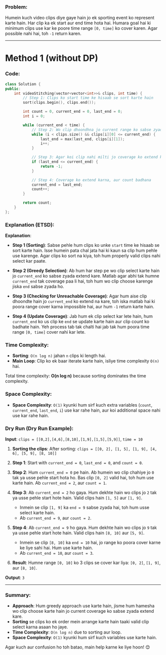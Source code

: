 ### Problem:
Humein kuch video clips diye gaye hain jo ek sporting event ko represent karte hain. Har clip ka ek start aur end time hota hai. Humara goal hai ki minimum clips use kar ke poore time range `[0, time]` ko cover karen. Agar possible nahi hai, toh `-1` return karen.

---

# Method 1 (without DP)
### Code:

```cpp
class Solution {
public:
    int videoStitching(vector<vector<int>>& clips, int time) {
        // Step 1: Clips ko start time ke hisaab se sort karte hain
        sort(clips.begin(), clips.end());

        int count = 0, current_end = 0, last_end = 0;
        int i = 0;

        while (current_end < time) {
            // Step 2: Wo clip dhoondhna jo current range ko sabse zyada extend kare
            while (i < clips.size() && clips[i][0] <= current_end) {
                last_end = max(last_end, clips[i][1]);
                i++;
            }

            // Step 3: Agar koi clip nahi milti jo coverage ko extend kare, return -1
            if (last_end <= current_end) {
                return -1;
            }

            // Step 4: Coverage ko extend karna, aur count badhana
            current_end = last_end;
            count++;
        }

        return count;
    }
};
```

### Explanation (ETSD):

**Explanation**:
- **Step 1 (Sorting)**: Sabse pehle hum clips ko unke `start` time ke hisaab se sort karte hain. Isse humein pata chal jata hai ki kaun sa clip hum pehle use karenge. Agar clips ko sort na kiya, toh hum properly valid clips nahi select kar paate.
  
- **Step 2 (Greedy Selection)**: Ab hum har step pe wo clip select karte hain jo `current_end` ko sabse zyada extend kare. Matlab agar abhi tak humne `current_end` tak coverage paa li hai, toh hum wo clip choose karenge jiska `end` sabse zyada ho.
  
- **Step 3 (Checking for Unreachable Coverage)**: Agar hum aise clip dhoondte hain jo `current_end` ko extend na kare, toh iska matlab hai ki poora range cover karna impossible hai, aur hum `-1` return karte hain.

- **Step 4 (Update Coverage)**: Jab hum ek clip select kar lete hain, hum `current_end` ko us clip ke `end` se update karte hain aur clip count ko badhate hain. Yeh process tab tak chalti hai jab tak hum poora time range `[0, time]` cover nahi kar lete.

### Time Complexity:
- **Sorting**: `O(n log n)` jahan `n` clips ki length hai.
- **Main Loop**: Clip ko ek baar iterate karte hain, isliye time complexity `O(n)` hai.
  
Total time complexity: **O(n log n)** because sorting dominates the time complexity.

### Space Complexity:
- **Space Complexity**: `O(1)` kyunki hum sirf kuch extra variables (`count`, `current_end`, `last_end`, `i`) use kar rahe hain, aur koi additional space nahi use kar rahe hain.

### Dry Run (Dry Run Example):

**Input**: `clips = [[0,2],[4,6],[8,10],[1,9],[1,5],[5,9]]`, `time = 10`

1. **Sorting the clips**:
   After sorting: `clips = [[0, 2], [1, 5], [1, 9], [4, 6], [5, 9], [8, 10]]`

2. **Step 1**: Start with `current_end = 0`, `last_end = 0`, and `count = 0`.

3. **Step 2**: Hum `current_end = 0` pe hain. Ab humein wo clip chahiye jo `0` tak ya usse pehle start hota ho. Bas clip `[0, 2]` valid hai, toh hum use karte hain. Ab `current_end = 2`, aur `count = 1`.

4. **Step 3**: Ab `current_end = 2` ho gaya. Hum dekhte hain wo clips jo `2` tak ya usse pehle start hote hain. Valid clips hain `[1, 5]` aur `[1, 9]`.
   - Inmein se clip `[1, 9]` ka `end = 9` sabse zyada hai, toh hum usse select karte hain.
   - Ab `current_end = 9`, aur `count = 2`.

5. **Step 4**: Ab `current_end = 9` ho gaya. Hum dekhte hain wo clips jo `9` tak ya usse pehle start hote hain. Valid clips hain `[8, 10]` aur `[5, 9]`.
   - Inmein se clip `[8, 10]` ka `end = 10` hai, jo range ko poora cover karne ke liye sahi hai. Hum use karte hain.
   - Ab `current_end = 10`, aur `count = 3`.

6. **Result**: Humne range `[0, 10]` ko 3 clips se cover kar liya: `[0, 2]`, `[1, 9]`, aur `[8, 10]`.

**Output**: `3`

---

### Summary:

- **Approach**: Hum greedy approach use karte hain, jisme hum hamesha wo clip choose karte hain jo current coverage ko sabse zyada extend kare.
- **Sorting** se clips ko ek order mein arrange karte hain taaki valid clip select karna asaan ho jaye.
- **Time Complexity**: `O(n log n)` due to sorting aur loop.
- **Space Complexity**: `O(1)` kyunki hum sirf kuch variables use karte hain.

Agar kuch aur confusion ho toh batao, main help karne ke liye hoon! 😊

